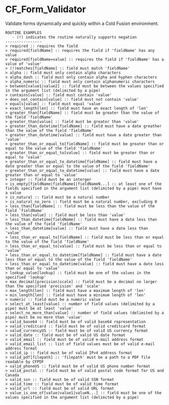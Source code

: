 CF_Form_Validator
=================

Validate forms dynamically and quickly within a Cold Fusion environment. 

	ROUTINE EXAMPLES
	   - (!) indicates the routine naturally supports negation
	----------------
	> required :: requires the field
	> required[fieldName] :: requires the field if 'fieldName' has any value
	> required[fieldName=value] :: requires the field if 'fieldName' has a value of 'value'
	> (!)matches[fieldName] :: field must match 'fieldName'
	> alpha :: field must only contain alpha characters
	> alpha_dash :: field must only contain alpha and hyphen characters
	> alpha_numeric :: field must only contain alphanumeric characters
	> between[value1|value2] :: field must be between the values specified in the argument list (delimited by a pipe)
	> contains[value] :: field must contain 'value'
	> does_not_contain[value] :: field must not contain 'value'
	> equals[value] :: field must equal 'value'
	> exact_length[len] :: field must have an exact length of 'len'
	> greater_than[fieldName] :: field must be greater than the value of the field 'fieldName'
	> greater_than[value] :: field must be greater than 'value'
	> greater_than_datetime[fieldName] :: field must have a date greather than the value of the field 'fieldName'
	> greater_than_datetime[value] :: field must have a date greater than 'value'
	> greater_than_or_equal_to[fieldName] :: field must be greater than or equal to the value of the field 'fieldName'
	> greater_than_or_equal_to[value] :: field must be greater than or equal to 'value'
	> greater_than_or_equal_to_datetime[fieldName] :: field must have a date greater than or equal to the value of the field 'fieldName'
	> greater_than_or_equal_to_datetime[value] :: field must have a date greater than or equal to 'value'
	> integer :: field must be an interger
	> is_empty[fieldName|fieldName1|fieldNameN...] :: at least one of the fields specified in the argument list (delimited by a pipe) must have a value
	> is_natural :: field must be a natural number
	> is_natural_no_zero :: field must be a natural number, excluding 0
	> less_than[fieldName] :: field must be less than the value of the field 'fieldName'
	> less_than[value] :: field must be less than 'value'
	> less_than_datetime[fieldName] :: field must have a date less than the value of the field 'fieldName'
	> less_than_datetime[value] :: field must have a date less than 'value'
	> less_than_or_equal_to[fieldName] :: field must be less than or equal to the value of the field 'fieldName'
	> less_than_or_equal_to[value] :: field must be less than or equal to 'value'
	> less_than_or_equal_to_datetime[fieldName] :: field must have a date less than or equal to the value of the field 'fieldName'
	> less_than_or_equal_to_datetime[value] :: field must have a date less than or equal to 'value'
	> lookup_value[lookup] :: field must be one of the values in the specified 'lookup'
	> max_decimal[precision|scale] :: field must be a decimal no larger than the specified 'precision' and 'scale'
	> max_length[len] :: field must have a maximum length of 'len'
	> min_length[len] :: field must have a minimum length of 'len'
	> numeric :: field must be a numeric value
	> select_at_least[value] :: number of field values (delimited by a pipe) must be at least 'value'
	> select_no_more_than[value] :: number of field values (delimited by a pipe) must be no more than 'value'
	> valid_base64 :: field must be of valid base64 representation
	> valid_creditcard :: field must be of valid creditcard format
	> valud_currencyUS :: field must be of valid US currency format
	> valid_date :: field must be of valid US date format
	> valid_email :: field must be of valid e-mail address format
	> valid_email_list :: list of field values must be of valid e-mail address format
	> valid_ip :: field must be of valid IPv4 address format
	> valid_pdf[filepath] :: 'filepath' must be a path to a PDF file readable by CFPDF
	> valid_phoneUS :: field must be of valid US phone number format
	> valid_postal :: field must be of valid postal code format for US and Canada
	> valid_ssn :: field must be of valid SSN format
	> valid_time :: field must be of valid time format
	> valid_url :: field must be of valid URL format
	> value_is_one_of[value|value1|valueN...] :: field must be one of the values specified in the argument list (delimited by a pipe)
